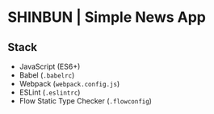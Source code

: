 # SHINBUN | Simple News App

## Stack

- JavaScript (ES6+)
- Babel (`.babelrc`)
- Webpack (`webpack.config.js`)
- ESLint (`.eslintrc`)
- Flow Static Type Checker (`.flowconfig`)

